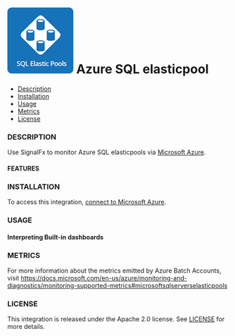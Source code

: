 # ![](./img/integrations_azuresqlelasticpools.png) Azure SQL elasticpool

- [Description](#description)
- [Installation](#installation)
- [Usage](#usage)
- [Metrics](#metrics)
- [License](#license)

### DESCRIPTION

Use SignalFx to monitor Azure SQL elasticpools via [Microsoft Azure](https://github.com/signalfx/integrations/tree/master/azure)[](sfx_link:azure).

#### FEATURES

### INSTALLATION

To access this integration, [connect to Microsoft Azure](https://github.com/signalfx/integrations/tree/master/azure)[](sfx_link:azure).

### USAGE

#### Interpreting Built-in dashboards




### METRICS

For more information about the metrics emitted by Azure Batch Accounts, visit https://docs.microsoft.com/en-us/azure/monitoring-and-diagnostics/monitoring-supported-metrics#microsoftsqlserverselasticpools

### LICENSE

This integration is released under the Apache 2.0 license. See [LICENSE](./LICENSE) for more details.
